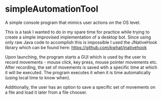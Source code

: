 # simpleAutomationTool
A simple console program that mimics user actions on the OS level.

This is a task I wanted to do in my spare time for practice while trying to create a simple improvised implementation of a desktop bot. Since using only raw Java code to accomplish this is impossible I used the JNativeHook library which can be found here: https://github.com/kwhat/jnativehook

Upon launching, the program starts a GUI which is used by the user to record movements - mouse click, key press, mouse pointer movements etc. After recording, the set of movements is saved wtih a specific time at which it will be executed. The program executes it when it is time automatically (using local time to know when).

Additionally, the user has an option to save a specific set of movements on a file and load it later from a file chooser.


